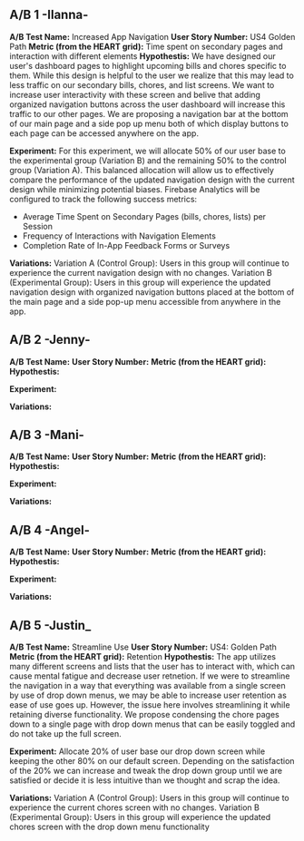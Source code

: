 ## A/B 1 -Ilanna-
**A/B Test Name:** Increased App Navigation
**User Story Number:** US4 Golden Path
**Metric (from the HEART grid):** Time spent on secondary pages and interaction with different elements
**Hypothestis:** We have designed our user's dashboard pages to highlight upcoming bills and chores specific to them. While this design is helpful to the user we realize that this may lead to less traffic on our secondary bills, chores, and list screens. We want to increase user interactivity with these screen and belive that adding organized navigation buttons across the user dashboard will increase this traffic to our other pages. We are proposing a navigation bar at the bottom of our main page and a side pop up menu both of which display buttons to each page can be accessed anywhere on the app.

**Experiment:** For this experiment, we will allocate 50% of our user base to the experimental group (Variation B) and the remaining 50% to the control group (Variation A). This balanced allocation will allow us to effectively compare the performance of the updated navigation design with the current design while minimizing potential biases. Firebase Analytics will be configured to track the following success metrics:
- Average Time Spent on Secondary Pages (bills, chores, lists) per Session
- Frequency of Interactions with Navigation Elements
- Completion Rate of In-App Feedback Forms or Surveys

**Variations:**
Variation A (Control Group): Users in this group will continue to experience the current navigation design with no changes.
Variation B (Experimental Group): Users in this group will experience the updated navigation design with organized navigation buttons placed at the bottom of the main page and a side pop-up menu accessible from anywhere in the app.

## A/B 2 -Jenny-
**A/B Test Name:**
**User Story Number:**
**Metric (from the HEART grid):**
**Hypothestis:**

**Experiment:**

**Variations:**

## A/B 3 -Mani-
**A/B Test Name:**
**User Story Number:**
**Metric (from the HEART grid):**
**Hypothestis:**

**Experiment:**

**Variations:**

## A/B 4 -Angel-
**A/B Test Name:** 
**User Story Number:**
**Metric (from the HEART grid):**
**Hypothestis:**

**Experiment:**

**Variations:**

## A/B 5 -Justin_
**A/B Test Name:** Streamline Use
**User Story Number:** US4: Golden Path
**Metric (from the HEART grid):** Retention
**Hypothestis:** The app utilizes many different screens and lists that the user has to interact with, which can cause mental fatigue and decrease user retnetion. If we were to streamline the navigation in a way that everything was available from a single screen by use of drop down menus, we may be able to increase user retention as ease of use goes up. However, the issue here involves streamlining it while retaining diverse functionality. We propose condensing the chore pages down to a single page with drop down menus that can be easily toggled and do not take up the full screen. 

**Experiment:**  Allocate 20% of user base our drop down screen while keeping the other 80% on our default screen. Depending on the satisfaction of the 20% we can increase and tweak the drop down group until we are satisfied or decide it is less intuitive than we thought and scrap the idea.

**Variations:** Variation A (Control Group): Users in this group will continue to experience the current chores screen with no changes.
Variation B (Experimental Group): Users in this group will experience the updated chores screen with the drop down menu functionality
